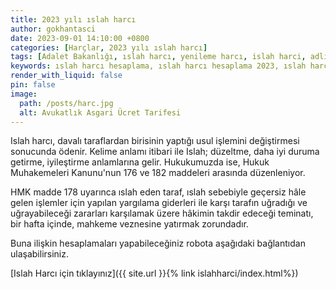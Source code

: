 ```yaml
---
title: 2023 yılı ıslah harcı
author: gokhantasci
date: 2023-09-01 14:10:00 +0800
categories: [Harçlar, 2023 yılı ıslah harcı]
tags: [Adalet Bakanlığı, ıslah harcı, yenileme harcı, islah harci, adliyeci]
keywords: ıslah harcı hesaplama, ıslah harcı hesaplama 2023, ıslah harcı, ıslah harç hesaplama, islah harci hesaplama, ıslah harcı nasıl hesaplanır, yenileme harcı
render_with_liquid: false
pin: false
image:
  path: /posts/harc.jpg
  alt: Avukatlık Asgari Ücret Tarifesi
---
```


Islah harcı, davalı taraflardan birisinin yaptığı usul işlemini değiştirmesi sonucunda ödenir. Kelime anlamı itibari ile Islah; düzeltme, daha iyi duruma getirme, iyileştirme anlamlarına gelir. Hukukumuzda ise, Hukuk Muhakemeleri Kanunu'nun 176 ve 182 maddeleri arasında düzenleniyor.

HMK madde 178 uyarınca ıslah eden taraf, ıslah sebebiyle geçersiz hâle gelen işlemler için yapılan yargılama giderleri ile karşı tarafın uğradığı ve uğrayabileceği zararları karşılamak üzere hâkimin takdir edeceği teminatı, bir hafta içinde, mahkeme veznesine yatırmak zorundadır.

Buna ilişkin hesaplamaları yapabileceğiniz robota aşağıdaki bağlantıdan ulaşabilirsiniz.


[Islah Harcı için tıklayınız]({{ site.url }}{% link islahharci/index.html%})